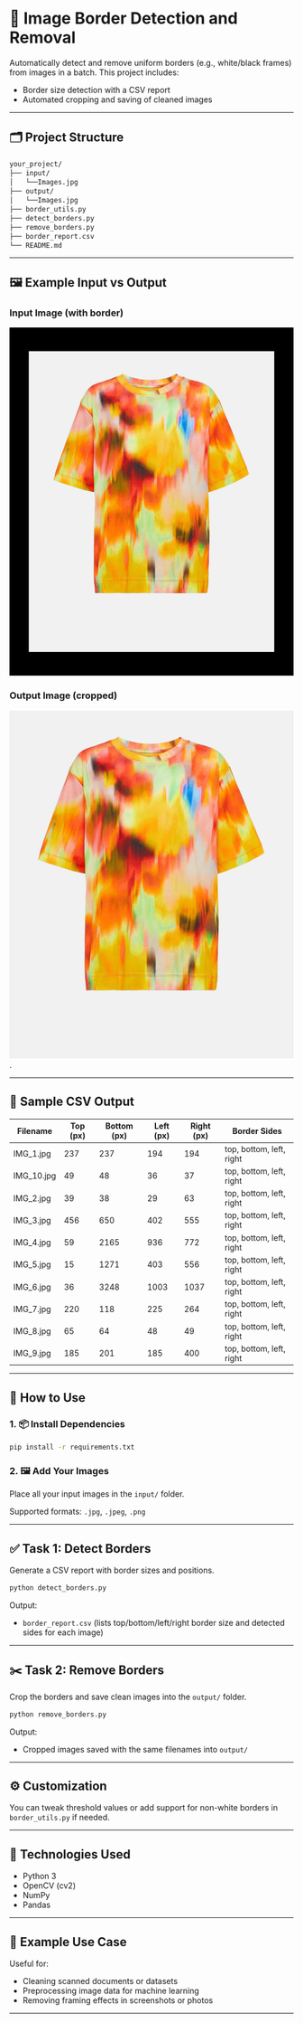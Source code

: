 # 📸 Image Border Detection and Removal

Automatically detect and remove uniform borders (e.g., white/black frames) from images in a batch. This project includes:

- Border size detection with a CSV report
- Automated cropping and saving of cleaned images

---

## 🗂️ Project Structure

```
your_project/
├── input/    
│   └──Images.jpg
├── output/
│   └──Images.jpg
├── border_utils.py
├── detect_borders.py
├── remove_borders.py
├── border_report.csv
└── README.md
```

---

## 🖼️ Example Input vs Output

### Input Image (with border)
![Input](https://github.com/Darkside099/CleanFrame/blob/396893f2217fa05f165ca1a06e3a1d00ab2b7f26/input/IMG_1.jpg)

### Output Image (cropped)
![Output](https://github.com/Darkside099/CleanFrame/blob/7b8c2e09b513407a261593de8212253a6b281dc5/output/IMG_1.jpg).

---

## 📄 Sample CSV Output

| Filename    | Top (px) | Bottom (px) | Left (px) | Right (px) | Border Sides             |
| ----------- | -------- | ----------- | --------- | ---------- | ------------------------ |
| IMG\_1.jpg  | 237      | 237         | 194       | 194        | top, bottom, left, right |
| IMG\_10.jpg | 49       | 48          | 36        | 37         | top, bottom, left, right |
| IMG\_2.jpg  | 39       | 38          | 29        | 63         | top, bottom, left, right |
| IMG\_3.jpg  | 456      | 650         | 402       | 555        | top, bottom, left, right |
| IMG\_4.jpg  | 59       | 2165        | 936       | 772        | top, bottom, left, right |
| IMG\_5.jpg  | 15       | 1271        | 403       | 556        | top, bottom, left, right |
| IMG\_6.jpg  | 36       | 3248        | 1003      | 1037       | top, bottom, left, right |
| IMG\_7.jpg  | 220      | 118         | 225       | 264        | top, bottom, left, right |
| IMG\_8.jpg  | 65       | 64          | 48        | 49         | top, bottom, left, right |
| IMG\_9.jpg  | 185      | 201         | 185       | 400        | top, bottom, left, right |

---

## 🚀 How to Use

### 1. 📦 Install Dependencies

```bash
pip install -r requirements.txt
```

### 2. 🖼️ Add Your Images

Place all your input images in the `input/` folder.

Supported formats: `.jpg`, `.jpeg`, `.png`

---

## ✅ Task 1: Detect Borders

Generate a CSV report with border sizes and positions.

```bash
python detect_borders.py
```

Output:  
- `border_report.csv` (lists top/bottom/left/right border size and detected sides for each image)

---

## ✂️ Task 2: Remove Borders

Crop the borders and save clean images into the `output/` folder.

```bash
python remove_borders.py
```

Output:  
- Cropped images saved with the same filenames into `output/`

---

## ⚙️ Customization

You can tweak threshold values or add support for non-white borders in `border_utils.py` if needed.

---

## 🧠 Technologies Used

- Python 3
- OpenCV (cv2)
- NumPy
- Pandas

---

## 📌 Example Use Case

Useful for:

- Cleaning scanned documents or datasets
- Preprocessing image data for machine learning
- Removing framing effects in screenshots or photos

---
